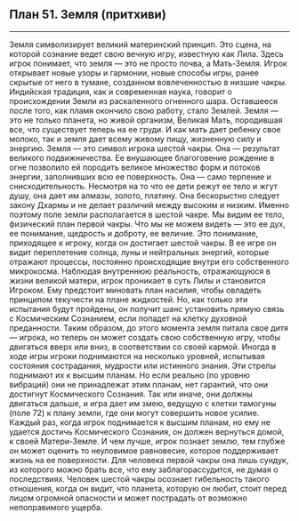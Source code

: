 ## План 51. Земля (притхиви)


---
Земля символизирует великий материнский принцип. Это сцена, на которой сознание ведет свою вечную игру, известную как Лила. Здесь игрок понимает, что земля — это не просто почва, а Мать-Земля. Игрок открывает новые узоры и гармонии, новые способы игры, ранее скрытые от него в тумане, созданном вовлеченностью в низшие чакры. Индийская традиция, как и современная наука, говорит о происхождении Земли из раскаленного огненного шара. Оставшееся после того, как пламя окончило свою работу, стало Землей. Земля — это не только планета, но живой организм, Великая Мать, породившая все, что существует теперь на ее груди. И как мать дает ребенку свое молоко, так и земля дает всему живому пищу, жизненную силу и энергию. Земля — это символ игрока шестой чакры. Она — результат великого подвижничества. Ее внушающее благоговение рождение в огне позволило ей породить великое множество форм и потоков энергии, заполнивших всю ее поверхность. Она — само терпение и снисходительность. Несмотря на то что ее дети режут ее тело и жгут душу, она дает им алмазы, золото, платину. Она бескорыстно следует закону Дхармы и не делает различий между высоким и низким. Именно поэтому поле земли располагается в шестой чакре. Мы видим ее тело, физический план первой чакры. Что мы не можем видеть — это ее дух, ее понимание, щедрость и доброту, ее величие. Это понимание, приходящее к игроку, когда он достигает шестой чакры. В ее игре он видит переплетение солнца, луны и нейтральных энергий, которые отражают процессы, постоянно происходящие внутри его собственного микрокосма. Наблюдая внутреннюю реальность, отражающуюся в жизни великой матери, игрок проникает в суть Лилы и становится Игроком. Ему предстоит миновать план насилия, чтобы овладеть принципом текучести на плане жидкостей. Но, как только эти испытания будут пройдены, он получит шанс установить прямую связь с Космическим Сознанием, если попадет на клетку духовной преданности. Таким образом, до этого момента земля питала свое дитя — игрока, но теперь он может создать свою собственную игру, чтобы двигаться вверх или вниз, в соответствии со своей кармой. Иногда в ходе игры игроки поднимаются на несколько уровней, испытывая состояния сострадания, мудрости или истинного знания. Эти стрелы поднимают их к высшим планам. Но если реально (по уровню вибраций) они не принадлежат этим планам, нет гарантий, что они достигнут Космического Сознания. Так или иначе, они должны двигаться дальше, и игра дает им змею, ведущую с клетки тамогуны (поле 72) к плану земли, где они могут совершить новое усилие. Каждый раз, когда игрок поднимается к высшим планам, но ему не удается достичь Космического Сознания, он должен вернуться домой, к своей Матери-Земле. И чем лучше, игрок познает землю, тем глубже он может оценить то неуловимое равновесие, которое поддерживает жизнь на ее поверхности. Для человека первой чакры она лишь сундук, из которого можно брать все, что ему заблагорассудится, не думая о последствиях. Человек шестой чакры осознает гибельность такого отношения, когда он видит, что планета, которую он любит, стоит перед лицом огромной опасности и может пострадать от возможно непоправимого ущерба.
